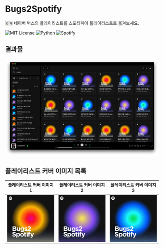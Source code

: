 # Bugs2Spotify

🇰🇷 네이버 벅스의 플레이리스트를 스포티파이 플레이리스트로 옮겨보세요.

![MIT License](https://img.shields.io/badge/License-MIT-brightgreen.svg?style=for-the-badge&labelColor=000)
![Python](https://img.shields.io/static/v1?style=for-the-badge&message=Python&color=3776AB&logo=Python&logoColor=FFFFFF&label=)
![Spotify](https://img.shields.io/static/v1?style=for-the-badge&message=Spotify&color=1DB954&logo=Spotify&logoColor=FFFFFF&label=)

## 결과물

![Result Image](https://raw.githubusercontent.com/kitae0522/Bugs2Spotify/main/docs/result.png)

## 플레이리스트 커버 이미지 목록

|                                                    플레이리스트 커버 이미지 1                                                     |                                                    플레이리스트 커버 이미지 2                                                     |                                                    플레이리스트 커버 이미지 3                                                     |
|:----------------------------------------------------------------------------------------------------------------------:|:----------------------------------------------------------------------------------------------------------------------:|:----------------------------------------------------------------------------------------------------------------------:|
| <img width="160px" src="https://raw.githubusercontent.com/kitae0522/Bugs2Spotify/main/img/playlist-thumbnail-1.jpeg"/> | <img width="160px" src="https://raw.githubusercontent.com/kitae0522/Bugs2Spotify/main/img/playlist-thumbnail-2.jpeg"/> | <img width="160px" src="https://raw.githubusercontent.com/kitae0522/Bugs2Spotify/main/img/playlist-thumbnail-3.jpeg"/> |

[//]: # ([![데모 영상]&#40;https://img.youtube.com/vi/ki_s9bYuejc/maxresdefault.jpg&#41;]&#40;https://youtu.be/ki_s9bYuejc?si=dx1iXfiFVIXLkSSe "Bugs2Spotify"&#41;)
